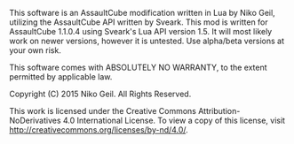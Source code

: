 This software is an AssaultCube modification written in Lua by Niko Geil, utilizing the AssaultCube API written by Sveark. This mod is written for AssaultCube 1.1.0.4 using Sveark's Lua API version 1.5. It will most likely work on newer versions, however it is untested. Use alpha/beta versions at your own risk.

This software comes with ABSOLUTELY NO WARRANTY, to the extent permitted by applicable law.

Copyright (C) 2015 Niko Geil. All Rights Reserved.

This work is licensed under the Creative Commons Attribution-NoDerivatives 4.0 International License. To view a copy of this license, visit http://creativecommons.org/licenses/by-nd/4.0/.
